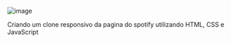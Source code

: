 ![image](https://github.com/CaitanoVitor/MySpotify-clone/assets/118557780/b72461e9-fb8f-49c9-bca6-8ef86826e7b5)

Criando um clone responsivo da pagina do spotify utilizando HTML, CSS e JavaScript
